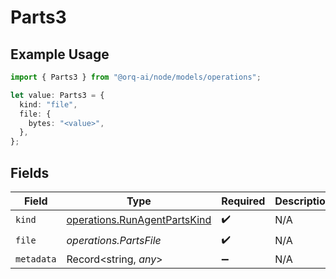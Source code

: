 # Parts3

## Example Usage

```typescript
import { Parts3 } from "@orq-ai/node/models/operations";

let value: Parts3 = {
  kind: "file",
  file: {
    bytes: "<value>",
  },
};
```

## Fields

| Field                                                                        | Type                                                                         | Required                                                                     | Description                                                                  |
| ---------------------------------------------------------------------------- | ---------------------------------------------------------------------------- | ---------------------------------------------------------------------------- | ---------------------------------------------------------------------------- |
| `kind`                                                                       | [operations.RunAgentPartsKind](../../models/operations/runagentpartskind.md) | :heavy_check_mark:                                                           | N/A                                                                          |
| `file`                                                                       | *operations.PartsFile*                                                       | :heavy_check_mark:                                                           | N/A                                                                          |
| `metadata`                                                                   | Record<string, *any*>                                                        | :heavy_minus_sign:                                                           | N/A                                                                          |